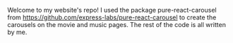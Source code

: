Welcome to my website's repo! 
I used the package pure-react-carousel from https://github.com/express-labs/pure-react-carousel to create the carousels on the movie and music pages. 
The rest of the code is all written by me.
